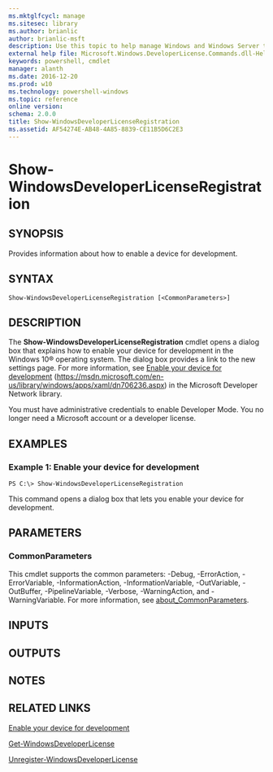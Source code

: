 ```yaml
---
ms.mktglfcycl: manage
ms.sitesec: library
ms.author: brianlic
author: brianlic-msft
description: Use this topic to help manage Windows and Windows Server technologies with Windows PowerShell.
external help file: Microsoft.Windows.DeveloperLicense.Commands.dll-Help.xml
keywords: powershell, cmdlet
manager: alanth
ms.date: 2016-12-20
ms.prod: w10
ms.technology: powershell-windows
ms.topic: reference
online version: 
schema: 2.0.0
title: Show-WindowsDeveloperLicenseRegistration
ms.assetid: AF54274E-AB48-4A85-8839-CE11B5D6C2E3
---
```


# Show-WindowsDeveloperLicenseRegistration

## SYNOPSIS
Provides information about how to enable a device for development.

## SYNTAX

```
Show-WindowsDeveloperLicenseRegistration [<CommonParameters>]
```

## DESCRIPTION
The **Show-WindowsDeveloperLicenseRegistration** cmdlet opens a dialog box that explains how to enable your device for development in the Windows 10® operating system.
The dialog box provides a link to the new settings page.
For more information, see [Enable your device for development](https://msdn.microsoft.com/en-us/library/windows/apps/xaml/dn706236.aspx) (https://msdn.microsoft.com/en-us/library/windows/apps/xaml/dn706236.aspx) in the Microsoft Developer Network library.

You must have administrative credentials to enable Developer Mode.
You no longer need a Microsoft account or a developer license.

## EXAMPLES

### Example 1: Enable your device for development
```
PS C:\> Show-WindowsDeveloperLicenseRegistration
```

This command opens a dialog box that lets you enable your device for development.

## PARAMETERS

### CommonParameters
This cmdlet supports the common parameters: -Debug, -ErrorAction, -ErrorVariable, -InformationAction, -InformationVariable, -OutVariable, -OutBuffer, -PipelineVariable, -Verbose, -WarningAction, and -WarningVariable. For more information, see [about_CommonParameters](http://go.microsoft.com/fwlink/?LinkID=113216).

## INPUTS

## OUTPUTS

## NOTES

## RELATED LINKS

[Enable your device for development](https://msdn.microsoft.com/en-us/library/windows/apps/xaml/dn706236.aspx)

[Get-WindowsDeveloperLicense](./Get-WindowsDeveloperLicense.md)

[Unregister-WindowsDeveloperLicense](./Unregister-WindowsDeveloperLicense.md)

